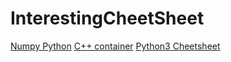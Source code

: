 # InterestingCheetSheet

[Numpy Python](https://s3.amazonaws.com/assets.datacamp.com/blog_assets/Numpy_Python_Cheat_Sheet.pdf)
[C++ container](http://homepages.e3.net.nz/~djm/cppcontainers.html)
[Python3 Cheetsheet](https://perso.limsi.fr/pointal/_media/python:cours:mementopython3-english.pdf)

